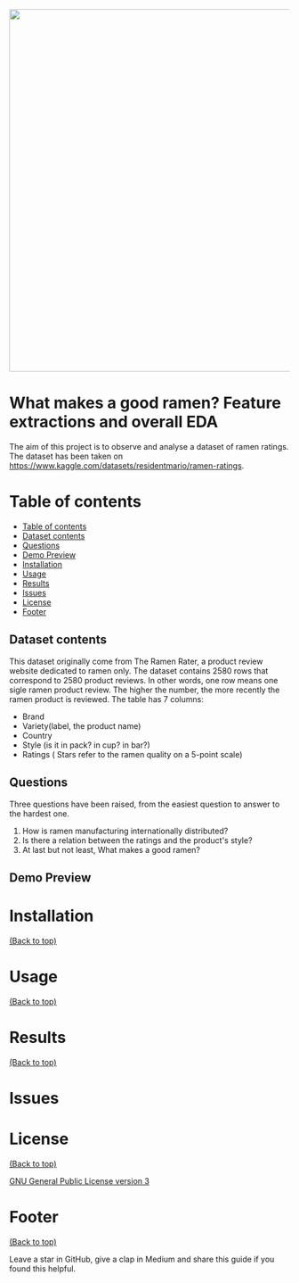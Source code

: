 
<img src="https://glouton.b-cdn.net/u/recipes/thumbs/14252.jpg" width="1280" height="650">

# What makes a good ramen? Feature extractions and overall EDA 

<!-- Add banner here -->

The aim of this project is to observe and analyse a dataset of ramen ratings. The dataset has been taken on https://www.kaggle.com/datasets/residentmario/ramen-ratings.

<!-- Add buttons here -->

<!-- Describe your project in brief -->

<!-- Some badges that you could use -->

<!-- Add a demo for your project -->

<!-- After you have written about your project, it is a good idea to have a demo/preview(**video/gif/screenshots** are good options) of your project so that people can know what to expect in your project. You could also add the demo in the previous section with the product description.

Here is a random GIF as a placeholder.

![Random GIF](https://media.giphy.com/media/ZVik7pBtu9dNS/giphy.gif) -->





# Table of contents

<!-- After you have introduced your project, it is a good idea to add a **Table of contents** or **TOC** as **cool** people say it. This would make it easier for people to navigate through your README and find exactly what they are looking for.

Here is a sample TOC(*wow! such cool!*) that is actually the TOC for this README. -->

- [Table of contents](#table-of-contents)
- [Dataset contents](#dataset-contents)
- [Questions](#questions)
- [Demo Preview](#demo-preview)
- [Installation](#installation)
- [Usage](#usage)
- [Results](#results)
- [Issues](#issues)
- [License](#license)
- [Footer](#footer)

## Dataset contents

This dataset originally come from The Ramen Rater, a product review website dedicated to ramen only.
The dataset contains 2580 rows that correspond to 2580 product reviews.
In other words, one row means one sigle ramen product review.
The higher the number, the more recently the ramen product is reviewed.
The table has 7 columns:
- Brand
- Variety(label, the product name)
- Country
- Style (is it in pack? in cup? in bar?)
- Ratings ( Stars refer to the ramen quality  on a 5-point scale)

## Questions
Three questions have been raised, from the easiest question to answer to the hardest one.
1) How is ramen manufacturing internationally distributed?
2) Is there a relation between the ratings and the product's style?
3) At last but not least, What makes a good ramen?


## Demo Preview



# Installation
[(Back to top)](#table-of-contents)

<!-- *You might have noticed the **Back to top** button(if not, please notice, it's right there!). This is a good idea because it makes your README **easy to navigate.*** 

The first one should be how to install(how to generally use your project or set-up for editing in their machine).

This should give the users a concrete idea with instructions on how they can use your project repo with all the steps.

Following this steps, **they should be able to run this in their device.**

A method I use is after completing the README, I go through the instructions from scratch and check if it is working. -->

<!-- Here is a sample instruction:

To use this project, first clone the repo on your device using the command below:

```git init```

```git clone https://github.com/navendu-pottekkat/nsfw-filter.git``` -->

# Usage
[(Back to top)](#table-of-contents)

<!-- This is optional and it is used to give the user info on how to use the project after installation. This could be added in the Installation section also. -->

# Results
[(Back to top)](#table-of-contents)

<!-- This is the place where you give instructions to developers on how to modify the code.

You could give **instructions in depth** of **how the code works** and how everything is put together.

You could also give specific instructions to how they can setup their development environment.

Ideally, you should keep the README simple. If you need to add more complex explanations, use a wiki. Check out [this wiki](https://github.com/navendu-pottekkat/nsfw-filter/wiki) for inspiration. -->

# Issues

# License
[(Back to top)](#table-of-contents)

<!-- Adding the license to README is a good practice so that people can easily refer to it.

Make sure you have added a LICENSE file in your project folder. **Shortcut:** Click add new file in your root of your repo in GitHub > Set file name to LICENSE > GitHub shows LICENSE templates > Choose the one that best suits your project!

I personally add the name of the license and provide a link to it like below. -->

[GNU General Public License version 3](https://opensource.org/licenses/GPL-3.0)

# Footer
[(Back to top)](#table-of-contents)

<!-- Let's also add a footer because I love footers and also you **can** use this to convey important info.

Let's make it an image because by now you have realised that multimedia in images == cool(*please notice the subtle programming joke). -->

Leave a star in GitHub, give a clap in Medium and share this guide if you found this helpful.

<!-- Add the footer here -->

<!-- ![Footer](https://github.com/navendu-pottekkat/awesome-readme/blob/master/fooooooter.png) -->
